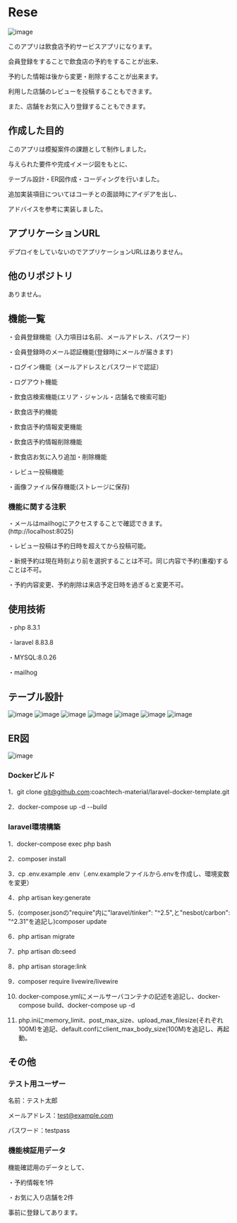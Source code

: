 # Rese

![image](https://github.com/user-attachments/assets/7600d790-b062-4f06-93d6-8cb5c3cdda72)

このアプリは飲食店予約サービスアプリになります。

会員登録をすることで飲食店の予約をすることが出来、

予約した情報は後から変更・削除することが出来ます。

利用した店舗のレビューを投稿することもできます。

また、店舗をお気に入り登録することもできます。

## 作成した目的

このアプリは模擬案件の課題として制作しました。

与えられた要件や完成イメージ図をもとに、

テーブル設計・ER図作成・コーディングを行いました。

追加実装項目についてはコーチとの面談時にアイデアを出し、

アドバイスを参考に実装しました。

## アプリケーションURL

デプロイをしていないのでアプリケーションURLはありません。

## 他のリポジトリ

ありません。

## 機能一覧

・会員登録機能（入力項目は名前、メールアドレス、パスワード）

・会員登録時のメール認証機能(登録時にメールが届きます)

・ログイン機能（メールアドレスとパスワードで認証）

・ログアウト機能

・飲食店検索機能(エリア・ジャンル・店舗名で検索可能)

・飲食店予約機能

・飲食店予約情報変更機能

・飲食店予約情報削除機能

・飲食店お気に入り追加・削除機能

・レビュー投稿機能

・画像ファイル保存機能(ストレージに保存)

### 機能に関する注釈

・メールはmailhogにアクセスすることで確認できます。(http://localhost:8025)

・レビュー投稿は予約日時を超えてから投稿可能。

・新規予約は現在時刻より前を選択することは不可。同じ内容で予約(重複)することは不可。

・予約内容変更、予約削除は来店予定日時を過ぎると変更不可。

## 使用技術

・php 8.3.1

・laravel 8.83.8

・MYSQL:8.0.26

・mailhog

## テーブル設計

![image](https://github.com/user-attachments/assets/11bb6e85-d704-4402-9b1e-eee12504df67)
![image](https://github.com/user-attachments/assets/f58c72e5-1689-4e85-9b04-42f01b7423b6)
![image](https://github.com/user-attachments/assets/4d0a3eaf-acd8-4735-93d0-a1e06f643c0d)
![image](https://github.com/user-attachments/assets/d5f6160a-97ae-418f-a4f5-0131ae7810f1)
![image](https://github.com/user-attachments/assets/f8c51288-75ec-4624-8898-fa57b57d95c9)
![image](https://github.com/user-attachments/assets/dcd61d21-5746-4cdc-a580-c91b211df54c)
![image](https://github.com/user-attachments/assets/f2bb1a86-67e5-4e11-a509-1e77b68e5039)

## ER図

![image](https://github.com/user-attachments/assets/5325b3c8-dc30-4278-89e7-463bb7f86cb6)


### Dockerビルド

1．git clone git@github.com:coachtech-material/laravel-docker-template.git

2．docker-compose up -d --build

### laravel環境構築

1．docker-compose exec php bash

2．composer install

3．cp .env.example .env（.env.exampleファイルから.envを作成し、環境変数を変更）

4．php artisan key:generate

5．(composer.jsonの"require"内に"laravel/tinker": "^2.5",と"nesbot/carbon": "^2.31"を追記し)composer update

6．php artisan migrate

7．php artisan db:seed

8．php artisan storage:link

9．composer require livewire/livewire

10. docker-compose.ymlにメールサーバコンテナの記述を追記し、docker-compose build、docker-compose up -d
    
11. php.iniにmemory_limit、post_max_size、upload_max_filesize(それぞれ100M)を追記、default.confにclient_max_body_size(100M)を追記し、再起動。

## その他

### テスト用ユーザー

名前：テスト太郎

メールアドレス：test@example.com

パスワード：testpass

### 機能検証用データ

機能確認用のデータとして、

・予約情報を1件
 
・お気に入り店舗を2件

事前に登録してあります。

